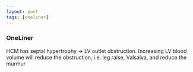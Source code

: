 ```yaml
---
layout: post
tags: [oneliner]
---
```



### OneLiner

HCM has septal hypertrophy -> LV outlet obstruction. Increasing LV blood volume will reduce the obstruction, i.e. leg raise, Valsalva, and reduce the murmur
